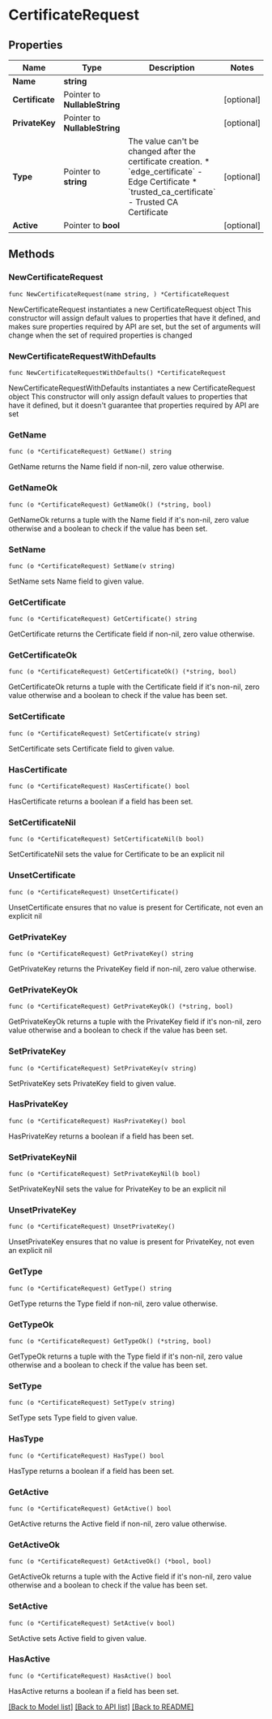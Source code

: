 # CertificateRequest

## Properties

Name | Type | Description | Notes
------------ | ------------- | ------------- | -------------
**Name** | **string** |  | 
**Certificate** | Pointer to **NullableString** |  | [optional] 
**PrivateKey** | Pointer to **NullableString** |  | [optional] 
**Type** | Pointer to **string** | The value can&#39;t be changed after the certificate creation.  * &#x60;edge_certificate&#x60; - Edge Certificate * &#x60;trusted_ca_certificate&#x60; - Trusted CA Certificate | [optional] 
**Active** | Pointer to **bool** |  | [optional] 

## Methods

### NewCertificateRequest

`func NewCertificateRequest(name string, ) *CertificateRequest`

NewCertificateRequest instantiates a new CertificateRequest object
This constructor will assign default values to properties that have it defined,
and makes sure properties required by API are set, but the set of arguments
will change when the set of required properties is changed

### NewCertificateRequestWithDefaults

`func NewCertificateRequestWithDefaults() *CertificateRequest`

NewCertificateRequestWithDefaults instantiates a new CertificateRequest object
This constructor will only assign default values to properties that have it defined,
but it doesn't guarantee that properties required by API are set

### GetName

`func (o *CertificateRequest) GetName() string`

GetName returns the Name field if non-nil, zero value otherwise.

### GetNameOk

`func (o *CertificateRequest) GetNameOk() (*string, bool)`

GetNameOk returns a tuple with the Name field if it's non-nil, zero value otherwise
and a boolean to check if the value has been set.

### SetName

`func (o *CertificateRequest) SetName(v string)`

SetName sets Name field to given value.


### GetCertificate

`func (o *CertificateRequest) GetCertificate() string`

GetCertificate returns the Certificate field if non-nil, zero value otherwise.

### GetCertificateOk

`func (o *CertificateRequest) GetCertificateOk() (*string, bool)`

GetCertificateOk returns a tuple with the Certificate field if it's non-nil, zero value otherwise
and a boolean to check if the value has been set.

### SetCertificate

`func (o *CertificateRequest) SetCertificate(v string)`

SetCertificate sets Certificate field to given value.

### HasCertificate

`func (o *CertificateRequest) HasCertificate() bool`

HasCertificate returns a boolean if a field has been set.

### SetCertificateNil

`func (o *CertificateRequest) SetCertificateNil(b bool)`

 SetCertificateNil sets the value for Certificate to be an explicit nil

### UnsetCertificate
`func (o *CertificateRequest) UnsetCertificate()`

UnsetCertificate ensures that no value is present for Certificate, not even an explicit nil
### GetPrivateKey

`func (o *CertificateRequest) GetPrivateKey() string`

GetPrivateKey returns the PrivateKey field if non-nil, zero value otherwise.

### GetPrivateKeyOk

`func (o *CertificateRequest) GetPrivateKeyOk() (*string, bool)`

GetPrivateKeyOk returns a tuple with the PrivateKey field if it's non-nil, zero value otherwise
and a boolean to check if the value has been set.

### SetPrivateKey

`func (o *CertificateRequest) SetPrivateKey(v string)`

SetPrivateKey sets PrivateKey field to given value.

### HasPrivateKey

`func (o *CertificateRequest) HasPrivateKey() bool`

HasPrivateKey returns a boolean if a field has been set.

### SetPrivateKeyNil

`func (o *CertificateRequest) SetPrivateKeyNil(b bool)`

 SetPrivateKeyNil sets the value for PrivateKey to be an explicit nil

### UnsetPrivateKey
`func (o *CertificateRequest) UnsetPrivateKey()`

UnsetPrivateKey ensures that no value is present for PrivateKey, not even an explicit nil
### GetType

`func (o *CertificateRequest) GetType() string`

GetType returns the Type field if non-nil, zero value otherwise.

### GetTypeOk

`func (o *CertificateRequest) GetTypeOk() (*string, bool)`

GetTypeOk returns a tuple with the Type field if it's non-nil, zero value otherwise
and a boolean to check if the value has been set.

### SetType

`func (o *CertificateRequest) SetType(v string)`

SetType sets Type field to given value.

### HasType

`func (o *CertificateRequest) HasType() bool`

HasType returns a boolean if a field has been set.

### GetActive

`func (o *CertificateRequest) GetActive() bool`

GetActive returns the Active field if non-nil, zero value otherwise.

### GetActiveOk

`func (o *CertificateRequest) GetActiveOk() (*bool, bool)`

GetActiveOk returns a tuple with the Active field if it's non-nil, zero value otherwise
and a boolean to check if the value has been set.

### SetActive

`func (o *CertificateRequest) SetActive(v bool)`

SetActive sets Active field to given value.

### HasActive

`func (o *CertificateRequest) HasActive() bool`

HasActive returns a boolean if a field has been set.


[[Back to Model list]](../README.md#documentation-for-models) [[Back to API list]](../README.md#documentation-for-api-endpoints) [[Back to README]](../README.md)


